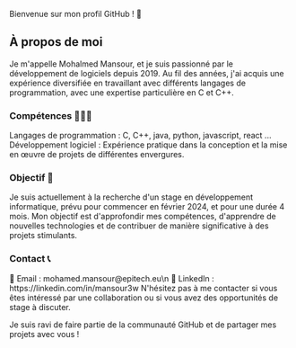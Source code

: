 Bienvenue sur mon profil GitHub ! 🌟

<h2>À propos de moi</h2>
Je m'appelle Mohalmed Mansour, et je suis passionné par le développement de logiciels depuis 2019. Au fil des années, j'ai acquis une expérience diversifiée en travaillant avec différents langages de programmation, avec une expertise particulière en C et C++.

<h3>Compétences 👨🏽‍💻</h3>
Langages de programmation : C, C++, java, python, javascript, react ...
Développement logiciel : Expérience pratique dans la conception et la mise en œuvre de projets de différentes envergures.

<h3>Objectif 🎯</h3>
Je suis actuellement à la recherche d'un stage en développement informatique, prévu pour commencer en février 2024, et pour une durée 4 mois. Mon objectif est d'approfondir mes compétences, d'apprendre de nouvelles technologies et de contribuer de manière significative à des projets stimulants.

<h3>Contact 📞</h3>
📧 Email : mohamed.mansour@epitech.eu\n
📱 LinkedIn : https://linkedin.com/in/mansour3w
N'hésitez pas à me contacter si vous êtes intéressé par une collaboration ou si vous avez des opportunités de stage à discuter.

Je suis ravi de faire partie de la communauté GitHub et de partager mes projets avec vous !

<!--
**MomoMarignane/MomoMarignane** is a ✨ _special_ ✨ repository because its `README.md` (this file) appears on your GitHub profile.

Here are some ideas to get you started:

- 🔭 I’m currently working on ...
- 🌱 I’m currently learning ...
- 👯 I’m looking to collaborate on ...
- 🤔 I’m looking for help with ...
- 💬 Ask me about ...
- 📫 How to reach me: ...
- 😄 Pronouns: ...
- ⚡ Fun fact: ...
-->
